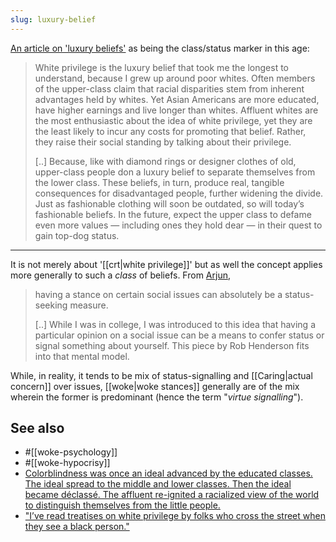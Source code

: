 ```yaml
---
slug: luxury-belief
---
```



[An article on 'luxury beliefs'](https://nypost.com/2019/08/17/luxury-beliefs-are-the-latest-status-symbol-for-rich-americans/) as being the class/status marker in this age:

> White privilege is the luxury belief that took me the longest to understand, because I grew up around poor whites. Often members of the upper-class claim that racial disparities stem from inherent advantages held by whites. Yet Asian Americans are more educated, have higher earnings and live longer than whites. Affluent whites are the most enthusiastic about the idea of white privilege, yet they are the least likely to incur any costs for promoting that belief. Rather, they raise their social standing by talking about their privilege.
> 
> \[..\] Because, like with diamond rings or designer clothes of old, upper-class people don a luxury belief to separate themselves from the lower class. These beliefs, in turn, produce real, tangible consequences for disadvantaged people, further widening the divide. Just as fashionable clothing will soon be outdated, so will today’s fashionable beliefs. In the future, expect the upper class to defame even more values — including ones they hold dear — in their quest to gain top-dog status.

---

It is not merely about '[[crt|white privilege]]' but as well the concept applies more generally to such a *class* of beliefs. From [Arjun](https://web.archive.org/web/20210922014844/https://www.arjunananthkrishnan.com/post/luxury-beliefs),

> having a stance on certain social issues can absolutely be a status-seeking measure.
> 
> \[..\] While I was in college, I was introduced to this idea that having a particular opinion on a social issue can be a means to confer status or signal something about yourself. This piece by Rob Henderson fits into that mental model.

While, in reality, it tends to be mix of status-signalling and [[Caring|actual concern]] over issues, [[woke|woke stances]] generally are of the mix wherein the former is predominant (hence the term "*virtue signalling*").

## See also

- #[[woke-psychology]]
- #[[woke-hypocrisy]]
- [Colorblindness was once an ideal advanced by the educated classes. The ideal spread to the middle and lower classes. Then the ideal became déclassé. The affluent re-ignited a racialized view of the world to distinguish themselves from the little people.](https://twitter.com/robkhenderson/status/1706676989984145713)
- ["I’ve read treatises on white privilege by folks who cross the street when they see a black person."](https://www.thecrimson.com/column/better-left-unsaid/article/2018/10/1/gray-performing-wokeness/)
